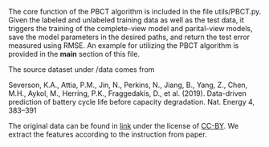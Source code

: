 The core function of the PBCT algorithm is included in the file utils/PBCT.py. Given the labeled and unlabeled training data as well as the test data, it triggers the training of the complete-view model and parital-view models, save the model parameters in the desired paths, and return the test error measured using RMSE. An example for utilizing the PBCT algorithm is provided in the __main__ section of this file.

The source dataset under /data comes from

Severson, K.A., Attia, P.M., Jin, N., Perkins, N., Jiang, B., Yang, Z., Chen, M.H., Aykol, M., Herring, P.K., Fraggedakis, D., et al. (2019). Data-driven prediction of battery cycle life before capacity degradation. Nat. Energy 4, 383–391

The original data can be found in [link](https://data.matr.io/1/) under the license of [CC-BY](https://creativecommons.org/licenses/by/4.0/).
We extract the features according to the instruction from paper.

